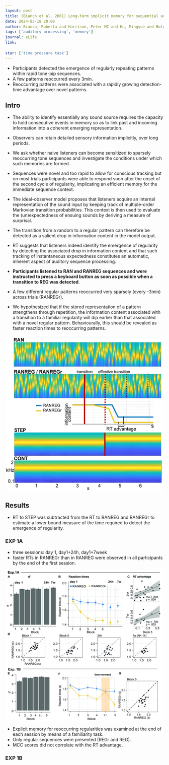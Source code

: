```yaml
---
layout: post
title: (Bianco et al. 2001) Long-term implicit memory for sequential auditory patterns in humans
date: 2024-03-18 20:00
author: Bianco, Roberta and Harrison, Peter MC and Hu, Mingyue and Bolger, Cora and Picken, Samantha and Pearce, Marcus T and Chait, Maria
tags: ['auditory processing', 'memory']
journal: eLife
link: 

star: ['time pressure task']
---
```


- Participants detected the emergence of regularly repeating patterns within rapid tone-pip sequences.
- A few patterns reoccurred every 3min.
- Reoccurring patterns were associated with a rapidly growing detection-time advantage over novel patterns.

## Intro

- The ability to identify essentially any sound source requires the capacity to hold consecutive events in memory so as to link past and incoming information into a coherent emerging representation.
- Observers can retain detailed sensory information implicitly, over long periods.
- We ask whether naive listeners can become sensitized to sparsely reoccurring tone sequences and investigate the conditions under which such memories are formed. 

- Sequences were novel and too rapid to allow for conscious tracking but on most trials participants were able to respond soon after the onset of the second cycle of regularity, implicating an efficient memory for the immediate sequence context. 

- The ideal-observer model proposes that listeners acquire an internal representation of the sound input by keeping track of multiple-order Markovian transition probabilities. This context is then used to evaluate the (un)expectedness of ensuing sounds by deriving a measure of surprisal. 
- The transition from a random to a regular pattern can therefore be detected as a salient drop in information content in the model output. 
- RT suggests that listeners indeed identify the emergence of regularity by detecting the associated drop in information content and that such tracking of instantaneous expectedness constitutes an automatic, inherent aspect of auditory sequence processing. 

- **Participants listened to RAN and RANREG sequences and were instructed to press a keyboard button as soon as possible when a transition to REG was detected**.
- A few different regular patterns reoccurred very sparsely (every -3min) across trials (RANREGr). 

- We hypothesized that if the stored representation of a pattern strengthens through repetition, the information content associated with a transition to a familiar regularity will dip earlier than that associated with a novel regular pattern. Behaviourally, this should be revealed as faster reaction times to reoccurring patterns. 

![stimuli](/img/articles-phd/bianco-2020-1.webp)

## Results

- RT to STEP was subtracted from the RT to RANREG and RANREGr to estimate a lower bound measure of the time required to detect the emergence of regularity.

### EXP 1A

- three sessions: day 1, day1+24h, day1+7week
- faster RTs in RANREGr than in RANREG were observed in all participants by the end of the first session.

![result1](/img/articles-phd/bianco-2020-2.jpg)

- Explicit memory for reoccurring regularities was examined at the end of each session by means of a familiarity task.
- Only regular sequences were presented (REGr and REG). 
- MCC scores did not correlate with the RT advantage. 

### EXP 1B


